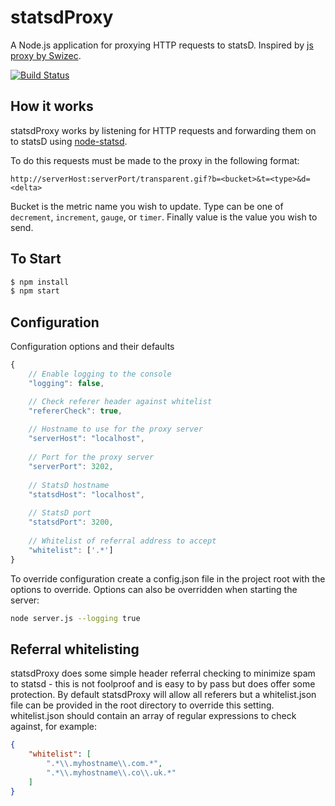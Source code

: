 # statsdProxy

A Node.js application for proxying HTTP requests to statsD. Inspired by [js proxy by Swizec](https://github.com/Swizec/personal-dashboard/blob/master/collectors/js_proxy/server.js).

[![Build Status](https://travis-ci.org/middric/statsdProxy.png)](https://travis-ci.org/middric/statsdProxy)

## How it works
statsdProxy works by listening for HTTP requests and forwarding them on to statsD using [node-statsd](https://github.com/sivy/node-statsd).

To do this requests must be made to the proxy in the following format:

`http://serverHost:serverPort/transparent.gif?b=<bucket>&t=<type>&d=<delta>`

Bucket is the metric name you wish to update. Type can be one of `decrement`, `increment`, `gauge`, or `timer`. Finally value is the value you wish to send.

## To Start
```bash
$ npm install
$ npm start
```

## Configuration
Configuration options and their defaults
```js
{
    // Enable logging to the console
    "logging": false,

    // Check referer header against whitelist
    "refererCheck": true,
    
    // Hostname to use for the proxy server
    "serverHost": "localhost",
    
    // Port for the proxy server
    "serverPort": 3202,
    
    // StatsD hostname
    "statsdHost": "localhost",
    
    // StatsD port
    "statsdPort": 3200,
    
    // Whitelist of referral address to accept
    "whitelist": ['.*']
}
```

To override configuration create a config.json file in the project root with the options to override. Options can also be overridden when starting the server:

```bash
node server.js --logging true
```

## Referral whitelisting
statsdProxy does some simple header referral checking to minimize spam to statsd - this is not foolproof and is easy to by pass but does offer some protection. By default statsdProxy will allow all referers but a whitelist.json file can be provided in the root directory to override this setting. whitelist.json should contain an array of regular expressions to check against, for example:

```json
{
    "whitelist": [
        ".*\\.myhostname\\.com.*",
        ".*\\.myhostname\\.co\\.uk.*"
    ]
}
```
